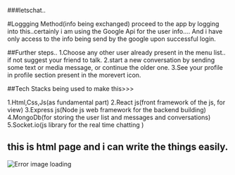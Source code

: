 ###letschat..


#Loggging Method(info being exchanged)
proceed to the app by logging into this..certainly i am using the Google Api for the user info.... And i have only access to the info being send by the google upon successful login.

##Further steps..
1.Choose any other user already present in the menu list.. if not suggest your friend to talk.
2.start a new conversation by sending some text or media message, or continue the older one.
3.See your profile in profile section present in the morevert icon.



##Tech Stacks being used to make this>>>

1.Html,Css,Js(as fundamental part)
2.React js(front framework of the js, for view)
3.Express js(Node js web framework for the backend building)
4.MongoDb(for storing the user list and messages and conversations)
5.Socket.io(js library for the real time chatting )


<h2> this is html page and i can write the things easily.</h2>

<img src="https://github.com/Daksh-raj/letschat/blob/main/client/public/logo192.png?raw=true
" alt="Error image loading">


